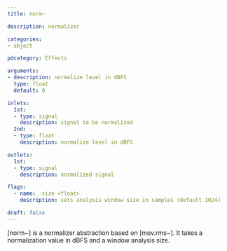 ```yaml
---
title: norm~

description: normalizer

categories:
- object

pdcategory: Effects

arguments:
- description: normalize level in dBFS
  type: float
  default: 0

inlets:
  1st:
  - type: signal
    description: signal to be normalized
  2nd:
  - type: float
    description: normalize level in dBFS

outlets:
  1st:
  - type: signal
    description: normalized signal

flags:
  - name: -size <float>
    description: sets analysis window size in samples (default 1024)

draft: false
---
```


[norm~] is a normalizer abstraction based on [mov.rms~]. It takes a normalization value in dBFS and a window analysis size.
